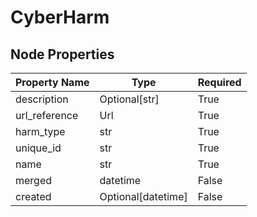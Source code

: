 # CyberHarm

## Node Properties

| Property Name | Type | Required |
| ------------- | ---- | -------- |
| description | Optional[str] | True |
| url_reference | Url | True |
| harm_type | str | True |
| unique_id | str | True |
| name | str | True |
| merged | datetime | False |
| created | Optional[datetime] | False |